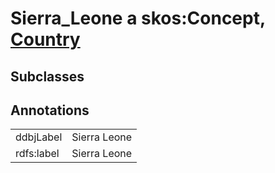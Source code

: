 # Sierra_Leone a skos:Concept, [Country](/0.1/Country)

## Subclasses

## Annotations

|||
|-----|-----|
|ddbjLabel|Sierra Leone|
|rdfs:label|Sierra Leone|

